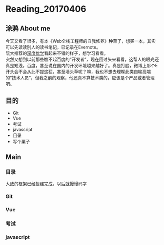 # Reading_20170406
## 涂鸦 About me  <br>
今天又看了很多，有本《Web全栈工程师的自我修养》种草了，想买一本，其实可以先读读别人的读书笔记，已记录在Evernote。  
阮大推荐的[深度优学](http://cn.udacity.com/)看起来不错的样子，想学习看看。<br>
突然又想到以前那些瞧不起百度的“开发者”，现在回过头来看看，这帮人的眼光还真是短浅，百度，甚至说在国内的开发环境越来越好了。真是打脸，微博上那个E开头会不会从此不提这茬，甚至墙头草呢？嘛，我也不想去理睬此类自喻高端的“技术人员”，但我之前的观察，他还真不算技术类的，应该是个产品或者管理吧。 

## 目的   
- Git
- Vue
- 考试
- javascript
- 目录
- 写个栗子  

## Main
### 目录  
大致的框架已经搭建完成，以后就慢慢码字


### Git

### Vue

### 考试

### javascript
